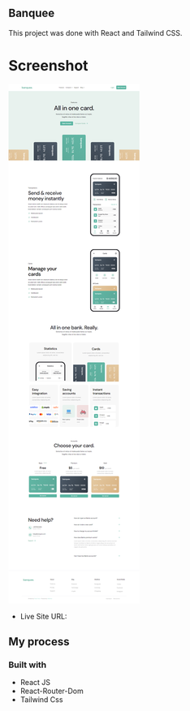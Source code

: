 

## Banquee 

This project was done with React and Tailwind CSS.



# Screenshot
![](./src/images//screencapture.png)

- Live Site URL: 

## My process

### Built with

- React JS
- React-Router-Dom
- Tailwind Css


